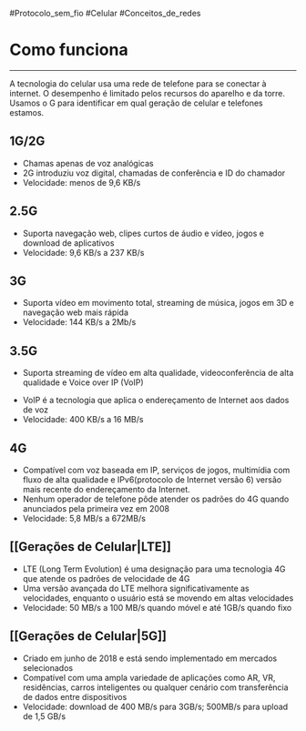 #Protocolo_sem_fio
#Celular
#Conceitos_de_redes

# Como funciona
---


A tecnologia do celular usa uma rede de telefone para se conectar à internet. O desempenho é limitado pelos recursos do aparelho e da torre. Usamos o G para identificar em qual geração de celular e telefones estamos.

## 1G/2G

- Chamas apenas de voz analógicas
- 2G introduziu voz digital, chamadas de conferência e ID do chamador
- Velocidade: menos de 9,6 KB/s

## 2.5G

- Suporta navegação web, clipes curtos de áudio e vídeo, jogos e download de aplicativos
- Velocidade: 9,6 KB/s a 237 KB/s

## 3G


- Suporta vídeo em movimento total, streaming de música, jogos em 3D e navegação web mais rápida
- Velocidade: 144 KB/s a 2Mb/s



## 3.5G

- Suporta streaming de vídeo em alta qualidade, videoconferência de alta qualidade e Voice over IP (VoIP)

* VoIP é a tecnologia que aplica o endereçamento de Internet aos dados de voz
* Velocidade: 400 KB/s a 16 MB/s

## 4G

- Compatível com voz baseada em IP, serviços de jogos, multimídia com fluxo de alta qualidade e IPv6(protocolo de Internet versão 6) versão mais recente do endereçamento da Internet.
- Nenhum operador de telefone pôde atender os padrões do 4G quando anunciados pela primeira vez em 2008
- Velocidade: 5,8 MB/s a 672MB/s

## [[Gerações de Celular|LTE]]

- LTE (Long Term Evolution) é uma designação para uma tecnologia 4G que atende os padrões de velocidade de 4G
- Uma versão avançada do LTE melhora significativamente as velocidades, enquanto o usuário está se movendo em altas velocidades
- Velocidade: 50 MB/s a 100 MB/s quando móvel e até 1GB/s quando fixo

## [[Gerações de Celular|5G]]

- Criado em junho de 2018 e está sendo implementado em mercados selecionados
- Compatível com uma ampla variedade de aplicações como AR, VR, residências, carros inteligentes ou qualquer cenário com transferência de dados entre dispositivos
- Velocidade: download de 400 MB/s para 3GB/s; 500MB/s para upload de 1,5 GB/s








